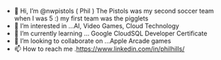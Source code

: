 - 👋 Hi, I’m @nwpistols ( Phil ) The Pistols was my second soccer team when I was 5 :) my first team was the pigglets
- 👀 I’m interested in ...AI, Video Games, Cloud Technology
- 🌱 I’m currently learning ... Google CloudSQL Developer Certificate
- 💞️ I’m looking to collaborate on ...Apple Arcade games
- 📫 How to reach me .https://www.linkedin.com/in/philhills/

<!---
nwpistols/nwpistols is a ✨ special ✨ repository because its `README.md` (this file) appears on your GitHub profile.
You can click the Preview link to take a look at your changes.
--->

